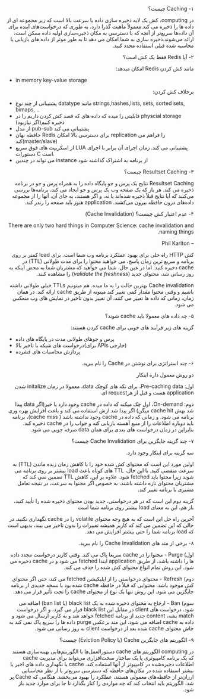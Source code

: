 <!-- Output copied to clipboard! -->

<!-----

Yay, no errors, warnings, or alerts!

Conversion time: 0.505 seconds.


Using this Markdown file:

1. Paste this output into your source file.
2. See the notes and action items below regarding this conversion run.
3. Check the rendered output (headings, lists, code blocks, tables) for proper
   formatting and use a linkchecker before you publish this page.

Conversion notes:

* Docs to Markdown version 1.0β33
* Wed Feb 02 2022 08:38:33 GMT-0800 (PST)
* Source doc: Caching
----->


<p dir="rtl">
۱- Caching چیست؟ </p>


<p dir="rtl">
در computing،  کش یک لایه ذخیره سازی داده با سرعت بالا است که زیر مجموعه ای از داده ها را ذخیره می کند.معمولاً ماهیت گذرا دارد، به طوری که درخواست‌های آینده برای آن داده‌ها سریع‌تر از آنچه که با دسترسی به مکان ذخیره‌سازی اولیه داده ممکن است، ارائه می‌شوند.ذخیره سازی به شما امکان می دهد تا به طور موثر از داده های بازیابی یا محاسبه شده قبلی استفاده مجدد کنید.</p>


<p dir="rtl">
۲- آیا Redis فقط یک کش است؟</p>


<p dir="rtl">
مانند کش کردن Redis امکان میدهد:</p>




* in memory key-value storage

<p dir="rtl">
برخلاف کش کردن: </p>




* پشتیبانی از چند نوع datatype مانند strings,hashes,lists, sets, sorted sets, bimaps, ..
* قابلیتی را میده که داده های که قصد کش کردن داریم را در physcial storage ذخیره کنیم(اگر نیازبود)
* از مدل pub-sub پشتیبانی می کند
* حافظه نهان Redis برای دسترسی بالا امکان replication را فراهم می کند(master/slave)
* از اسکریپت های فوق سریع LUA پشتیبانی می کند. زمان اجرای آن برابر با اجرای دستورات C است.
* می تواند در چندین instance از برنامه به اشتراک گذاشته شود

<p dir="rtl">
۳- Resultset Caching چیست؟</p>


<p dir="rtl">
Resultset Caching نتایج یک پرس و جو پایگاه داده را به همراه پرس و جو در برنامه ذخیره می کند. هر بار که یک صفحه وب یک پرس و جو ایجاد می کند، برنامه‌ها بررسی می‌کنند که آیا نتایج قبلاً ذخیره شده‌اند یا نه، و اگر هستند، به جای آن، آنها را از مجموعه داده‌های درون حافظه بیرون می‌کشند. application هنوز باید صفحه را رندر کند.</p>


<p dir="rtl">
۴- عدم اعتبار کش چیست؟ (Cache Invalidation)</p>


<p dir="rtl">
There are only two hard things in Computer Science: cache invalidation and naming things.</p>


<p dir="rtl">
– Phil Karlton</p>


<p dir="rtl">
کش HTTP راه حلی برای بهبود عملکرد برنامه وب شما است. برای load کمتر بر روی برنامه و سریع ترین زمان پاسخ، می خواهید محتوا را برای مدت طولانی (TTL) در cache  ذخیره کنید. اما در عین حال، شما می خواهید که مشتریان شما به محض اینکه به روز رسانی شد، محتوای جدید  (<em>validate the freshness</em>) را مشاهده کنند.</p>


<p dir="rtl">
Cache invalidation بهترین حالت را به ما میده. هم میتونیم TTLs خیلی طولانی داشته باشیم و وقتی محتوا مقدار کمی تغییر کند میتونه از طریق cache ارائه کند. در همان زمان، زمانی که داده ها تغییر می کنند، آن تغییر بدون تاخیر در نمایش های وب منعکس می شود.</p>


<p dir="rtl">
۵- چه داده های معمولا باید cache شوند؟ </p>


<p dir="rtl">
گزینه های زیر فرآیند های خوبی برای cache کردن هستند: </p>




* پرس و جوهای طولانی مدت در پایگاه های داده
* درخواست های شبکه با تاخیر بالا(برای APIs خارجی)
* پردازش محاسبات های فشرده

<p dir="rtl">
۶- چند استراتژی برای نوشتن در  Cache را نام ببرید. </p>


<p dir="rtl">
دو روش معمول داره اینکار </p>


<p dir="rtl">
اول:  Pre-caching data، برای تکه های کوچک data، معمولا در زمان initalize شدن application هست و قبل از هرrequest ای </p>


<p dir="rtl">
دوم: On-demand، اول چک میکنه که داده در cache وجود دارد یا خیر(اگر data پیدا شد بهش cache hit میگن) اگر پیدا شد ازش استفاده می کند و باعث افزایش بهره وری برنامه می شود. و زمانی که داده در cache وجود نداشته باشد ( cache miss)، برنامه باید دوباره اطلاعات را از منبع آهسته بازیابی کنه و جواب را در cache ذخیره کند. بنابراین در زمان درخواست های بعدی برای همان data صرفه جویی می شود.</p>


<p dir="rtl">
۷- چند گزینه جایگزین برای Cache Invalidation چیست؟</p>


<p dir="rtl">
سه گزینه برای اینکار وجود دارد. </p>


<p dir="rtl">
اولین مورد این است که محتوای کش شده خود را با کاهش زمان زنده ماندن (TTL) به سرعت منقضی کنید. با این حال، TTL های کوتاه باعث load بیشتر بر روی برنامه می شوند زیرا محتوا باید fetched شود. علاوه بر این، کاهش TTL تضمین نمی کند که مشتریان محتوای تازه داشته باشند، به خصوص اگر محتوا به سرعت، در نتیجه تعامل مشتری با برنامه تغییر کند.</p>


<p dir="rtl">
گزینه دوم این است که در هر درخواستی، جدید بودن محتوای ذخیره شده را تأیید کنید، باز هم، این به معنای load  بیشتر روی برنامه شما است</p>


<p dir="rtl">
آخرین راه حل این است که به هیچ وجه محتوای volatile را در cache نگهداری نکنید. در حالی که این تضمین می کند که کاربر همیشه تغییرات را بدون تاخیر می بیند، بدیهی است که load برنامه شما را حتی بیشتر افزایش می دهد.</p>


<p dir="rtl">
۸-  برخی از متد های Cache Invalidation را نام ببرید. </p>


<p dir="rtl">
اول) Purge - محتوا را در cache سریعا پاک می کند. وقتی کاربر درخواست مجدد داده ها را داشته باشد، از طریق application ابتدا fetched می شود و در cache ذخیره می شود. این روش تمام انواع محتوای کش شده را حذف می کند.</p>


<p dir="rtl">
دوم) Refresh - محتوای درخواستی را از اپلیکیشن fetched می کند، حتی اگر محتوای کش موجود باشد. محتوایی که قبلاً در حافظه cache  شده بود با نسخه جدیدی از برنامه جایگزین می شود. این روش تنها یک نوع از محتوای cache را تحت تأثیر قرار می دهد.</p>


<p dir="rtl">
سوم) Ban - ارجاع به محتوای ذخیره شده به یک black list  (یا ban list) اضافه می شود. درخواست های client در مقابل این black list قرار می گیرد، و اگر درخواست match بشه، content جدید از برنامه fetched خواهد شد و به کاربر ارسال می شود و داده به cache اضافه می شود. این متد برعکس purge داده ها را سریع پاک نمی کند به جاش محتوای cache شده بعد از درخواست client به روز رسانی می شود. </p>


<p dir="rtl">
۹- الگوریتم های جایگزین Cache (یا Eviction Policy) چیست؟ </p>


<p dir="rtl">
در computing الگوریتم های cache دستورالعمل‌ها یا الگوریتم‌هایی بهینه‌سازی هستند که یک برنامه کامپیوتری یا یک ساختار سخت‌افزاری می‌تواند برای مدیریت cache  اطلاعات ذخیره‌شده در کامپیوتر  از آنها استفاده کند. cache با نگهداری  داده های اخیر یا بیشتر استفاده شده در مکان‌های حافظه که دسترسی سریع‌تر یا از نظر محاسباتی ارزان‌تر از حافظه‌های معمولی هستند، عملکرد را بهبود می‌بخشد. هنگامی که Cache پر شد، الگوریتم باید انتخاب کند که چه مواردی را کنار بگذارد تا جا برای موارد جدید باز شود.</p>

